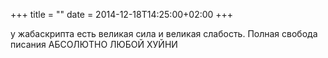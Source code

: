 +++
title = ""
date = 2014-12-18T14:25:00+02:00
+++

у жабаскрипта есть великая сила и великая слабость. Полная свобода писания АБСОЛЮТНО ЛЮБОЙ ХУЙНИ


